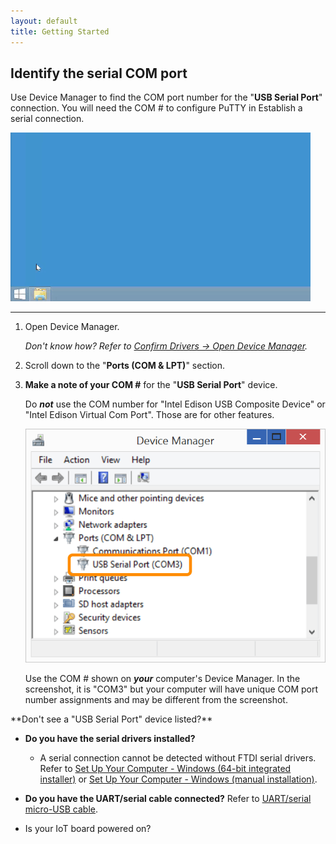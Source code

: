 ```yaml
---
layout: default
title: Getting Started
---
```


## Identify the serial COM port

Use Device Manager to find the COM port number for the "**USB Serial Port**" connection. You will need the COM # to configure PuTTY in Establish a serial connection.

![Animated gif: identifying the serial COM port](images/identify_com_port-animated.gif)

---

1. Open Device Manager.

    _Don't know how? Refer to [Confirm Drivers → Open Device Manager](../../computer_setup/windows/confirm_drivers.html#open-windows-device-manager)._

2. Scroll down to the "**Ports (COM & LPT)**" section.

3. **Make a note of your COM #** for the "**USB Serial Port**" device. 

    Do ***not*** use the COM number for "Intel Edison USB Composite Device" or "Intel Edison Virtual Com Port". Those are for other features.

    ![USB Serial Port entry in Device Manager](images/device_manager-usb_serial_highlighted.png)

    Use the COM # shown on ***your*** computer's Device Manager. In the screenshot, it is "COM3" but your computer will have unique COM port number assignments and may be different from the screenshot.

<div class="callout troubleshooting" markdown="1">
**Don't see a "USB Serial Port" device listed?**

* **Do you have the serial drivers installed?**
  * A serial connection cannot be detected without FTDI serial drivers. Refer to [Set Up Your Computer - Windows (64-bit integrated installer)](../../computer_setup/windows/64bit_integrated_installer.html) or [Set Up Your Computer - Windows (manual installation)](../../computer_setup/windows/manual_installation.html).

* **Do you have the UART/serial cable connected?** Refer to [UART/serial micro-USB cable](../../assembly/arduino_expansion_board/details-serial_cable.html).

* Is your IoT board powered on?
</div>